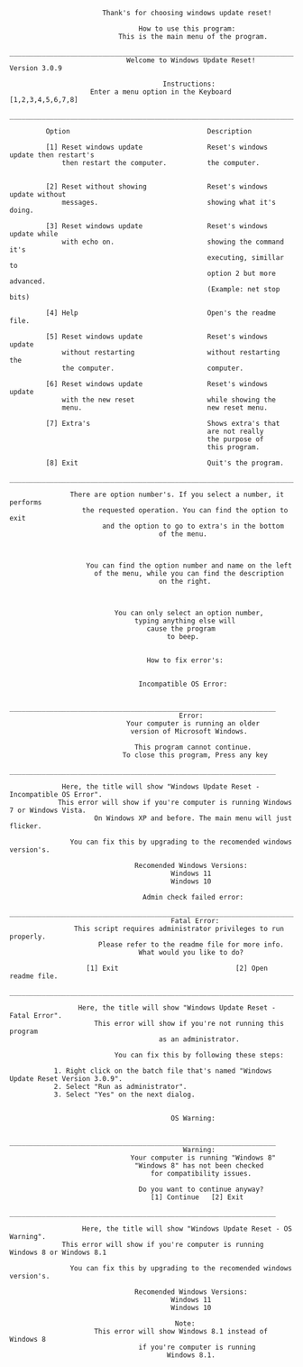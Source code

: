                            Thank's for choosing windows update reset!

                                    How to use this program:
                               This is the main menu of the program.
       ______________________________________________________________________________________
                                 Welcome to Windows Update Reset!          Version 3.0.9         
                                                                                                   
                                          Instructions:             
                        Enter a menu option in the Keyboard [1,2,3,4,5,6,7,8]                         
       ______________________________________________________________________________________
                                                
             Option                                  Description    

             [1] Reset windows update                Reset's windows update then restart's
                 then restart the computer.          the computer.       
   
        
             [2] Reset without showing               Reset's windows update without
                 messages.                           showing what it's doing.      
                       
             [3] Reset windows update                Reset's windows update while  
                 with echo on.                       showing the command it's                  
                                                     executing, simillar to
                                                     option 2 but more advanced.
                                                     (Example: net stop bits)

             [4] Help                                Open's the readme file.
 
             [5] Reset windows update                Reset's windows update
                 without restarting                  without restarting the   
                 the computer.                       computer.             
                 
             [6] Reset windows update                Reset's windows update
                 with the new reset                  while showing the
                 menu.                               new reset menu.    
             
             [7] Extra's                             Shows extra's that
                                                     are not really
                                                     the purpose of
                                                     this program.

             [8] Exit                                Quit's the program. 	 
       ______________________________________________________________________________________

                   There are option number's. If you select a number, it performs
                      the requested operation. You can find the option to exit
                           and the option to go to extra's in the bottom
                                         of the menu. 



                       You can find the option number and name on the left
                         of the menu, while you can find the description
                                         on the right.



                              You can only select an option number,
                                   typing anything else will
                                      cause the program
                                           to beep.

 
                                      How to fix error's:


                                    Incompatible OS Error:

                 __________________________________________________________________
                                              Error:
                                 Your computer is running an older
                                  version of Microsoft Windows.
                  
                                   This program cannot continue.
                                To close this program, Press any key
                 __________________________________________________________________

                 Here, the title will show "Windows Update Reset - Incompatible OS Error".
                This error will show if you're computer is running Windows 7 or Windows Vista.
                         On Windows XP and before. The main menu will just flicker.

                   You can fix this by upgrading to the recomended windows version's.

                                   Recomended Windows Versions:
                                            Windows 11
                                            Windows 10
                                             
                                     Admin check failed error:
                _______________________________________________________________________
                                            Fatal Error:
                    This script requires administrator privileges to run properly.
                          Please refer to the readme file for more info.
                                    What would you like to do?

                       [1] Exit                             [2] Open readme file.
                _______________________________________________________________________
       
                     Here, the title will show "Windows Update Reset - Fatal Error".
                         This error will show if you're not running this program
                                         as an administrator.

                              You can fix this by following these steps:

               1. Right click on the batch file that's named "Windows Update Reset Version 3.0.9".
               2. Select "Run as administrator".
               3. Select "Yes" on the next dialog.


                                            OS Warning:

                    __________________________________________________________________
                                               Warning:
                                  Your computer is running "Windows 8"
                                   "Windows 8" has not been checked
                                       for compatibility issues.

                                    Do you want to continue anyway?
                                       [1] Continue   [2] Exit
                    __________________________________________________________________

                      Here, the title will show "Windows Update Reset - OS Warning".
                 This error will show if you're computer is running Windows 8 or Windows 8.1

                   You can fix this by upgrading to the recomended windows version's.

                                   Recomended Windows Versions:
                                            Windows 11
                                            Windows 10
 
                                             Note:
                         This error will show Windows 8.1 instead of Windows 8
                                    if you're computer is running
                                           Windows 8.1. 

                              
          




                                 
